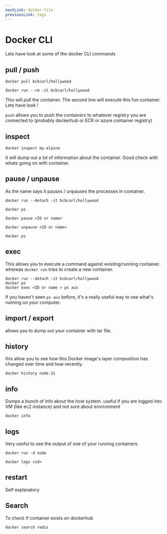 ```yaml
---
nextLink: docker-file
previousLink: tags
---
```


# Docker CLI

Lets have look at some of the docker CLI commands

## pull / push

```
docker pull bcbcarl/hollywood

docker run --rm -it bcbcarl/hollywood

```

This will pull the container. The second line will execute this fun container. Lets have look !

`push` allows you to push the containers to whatever registry you are connected to (probably dockerhub or ECR or azure container registry)

## inspect

```
docker inspect my-alpine
```

It will dump out a lot of information about the container. Good check with whats going on with container.

## pause / unpause

As the name says it pauses / unpauses the processes in container.

```
docker run --detach -it bcbcarl/hollywood

docker ps

docker pause <ID or name>

docker unpause <ID or name>

docker ps

```

## exec

This allows you to execute a command against existing/running container. whereas `docker run` tries to create a new container.

```
docker run --detach -it bcbcarl/hollywood
docker ps
docker exec <ID or name > ps aux
```

If you haven't seen `ps aux` before, it's a really useful way to see what's running on your computer.

## import / export

allows you to dump out your container with tar file.

## history

this allow you to see how this Docker image's layer composition has changed over time and how recently.

```
docker history node-21
```

## info

Dumps a bunch of info about the host system. useful if you are logged into VM (like ec2 instance) and not sure about environment

```
docker info
```

## logs

Very useful to see the output of one of your running containers.

```
docker run -d node

docker logs <id>
```

## restart

Self explanatory

## Search

To check if container exists on dockerhub

```
docker search redis
```
